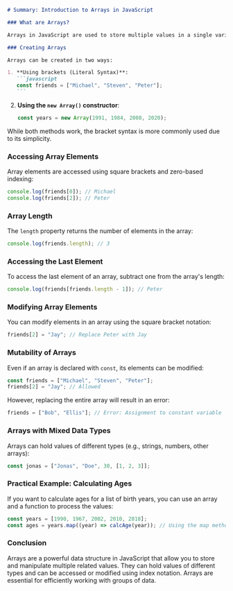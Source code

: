 ````md
# Summary: Introduction to Arrays in JavaScript

### What are Arrays?

Arrays in JavaScript are used to store multiple values in a single variable. They are particularly useful when you have multiple related values that you want to keep together.

### Creating Arrays

Arrays can be created in two ways:

1. **Using brackets (Literal Syntax)**:
   ```javascript
   const friends = ["Michael", "Steven", "Peter"];
   ```
````

2. **Using the `new Array()` constructor**:
   ```javascript
   const years = new Array(1991, 1984, 2008, 2020);
   ```

While both methods work, the bracket syntax is more commonly used due to its simplicity.

### Accessing Array Elements

Array elements are accessed using square brackets and zero-based indexing:

```javascript
console.log(friends[0]); // Michael
console.log(friends[2]); // Peter
```

### Array Length

The `length` property returns the number of elements in the array:

```javascript
console.log(friends.length); // 3
```

### Accessing the Last Element

To access the last element of an array, subtract one from the array's length:

```javascript
console.log(friends[friends.length - 1]); // Peter
```

### Modifying Array Elements

You can modify elements in an array using the square bracket notation:

```javascript
friends[2] = "Jay"; // Replace Peter with Jay
```

### Mutability of Arrays

Even if an array is declared with `const`, its elements can be modified:

```javascript
const friends = ["Michael", "Steven", "Peter"];
friends[2] = "Jay"; // Allowed
```

However, replacing the entire array will result in an error:

```javascript
friends = ["Bob", "Ellis"]; // Error: Assignment to constant variable
```

### Arrays with Mixed Data Types

Arrays can hold values of different types (e.g., strings, numbers, other arrays):

```javascript
const jonas = ["Jonas", "Doe", 30, [1, 2, 3]];
```

### Practical Example: Calculating Ages

If you want to calculate ages for a list of birth years, you can use an array and a function to process the values:

```javascript
const years = [1990, 1967, 2002, 2010, 2018];
const ages = years.map((year) => calcAge(year)); // Using the map method to apply calcAge on all elements
```

### Conclusion

Arrays are a powerful data structure in JavaScript that allow you to store and manipulate multiple related values. They can hold values of different types and can be accessed or modified using index notation. Arrays are essential for efficiently working with groups of data.

```

```
